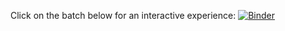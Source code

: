 Click on the batch below for an interactive experience: 
[![Binder](https://mybinder.org/badge_logo.svg)](https://mybinder.org/v2/gh/gloriamacia/ghana/HEAD?urlpath=map.ipynb)